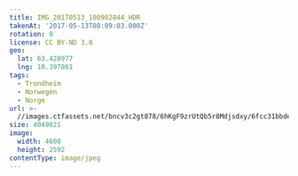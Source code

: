 ```yaml
---
title: IMG_20170513_100902844_HDR
takenAt: '2017-05-13T08:09:03.000Z'
rotation: 0
license: CC BY-ND 3.0
geo:
  lat: 63.428977
  lng: 10.397861
tags:
  - Trondheim
  - Norwegen
  - Norge
url: >-
  //images.ctfassets.net/bncv3c2gt878/6hKgF9zrUtQb5r8Mdjsdxy/6fcc31bbde8af3e6c930d0af57185dfe/img_20170513_100902844_hdr_34265239190_o
size: 4049821
image:
  width: 4608
  height: 2592
contentType: image/jpeg
---
```


